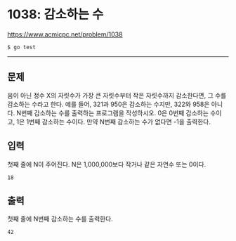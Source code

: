 # 1038: 감소하는 수

https://www.acmicpc.net/problem/1038

```
$ go test
```

---

## 문제

음이 아닌 정수 X의 자릿수가 가장 큰 자릿수부터 작은 자릿수까지 감소한다면, 그
수를 감소하는 수라고 한다. 예를 들어, 321과 950은 감소하는 수지만, 322와 958은
아니다. N번째 감소하는 수를 출력하는 프로그램을 작성하시오. 0은 0번째 감소하는
수이고, 1은 1번째 감소하는 수이다. 만약 N번째 감소하는 수가 없다면 -1을
출력한다.

## 입력

첫째 줄에 N이 주어진다. N은 1,000,000보다 작거나 같은 자연수 또는 0이다.

```
18
```

## 출력

첫째 줄에 N번째 감소하는 수를 출력한다.

```
42
```
